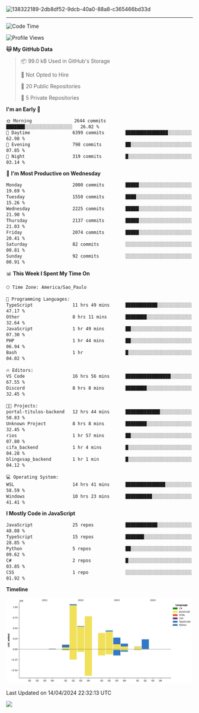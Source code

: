 
![138322189-2db8df52-9dcb-40a0-88a8-c365466bd33d](https://user-images.githubusercontent.com/89656623/214648213-d698ffe7-0c15-4728-8ac0-3e241011cc78.gif)

---

<!--START_SECTION:waka-->
![Code Time](http://img.shields.io/badge/Code%20Time-27%20hrs%2014%20mins-blue)

![Profile Views](http://img.shields.io/badge/Profile%20Views-11-blue)

**🐱 My GitHub Data** 

> 📦 99.0 kB Used in GitHub's Storage 
 > 
> 🚫 Not Opted to Hire
 > 
> 📜 20 Public Repositories 
 > 
> 🔑 5 Private Repositories 
 > 
**I'm an Early 🐤** 

```text
🌞 Morning                2644 commits        ███████░░░░░░░░░░░░░░░░░░   26.02 % 
🌆 Daytime                6399 commits        ████████████████░░░░░░░░░   62.98 % 
🌃 Evening                798 commits         ██░░░░░░░░░░░░░░░░░░░░░░░   07.85 % 
🌙 Night                  319 commits         █░░░░░░░░░░░░░░░░░░░░░░░░   03.14 % 
```
📅 **I'm Most Productive on Wednesday** 

```text
Monday                   2000 commits        █████░░░░░░░░░░░░░░░░░░░░   19.69 % 
Tuesday                  1550 commits        ████░░░░░░░░░░░░░░░░░░░░░   15.26 % 
Wednesday                2225 commits        █████░░░░░░░░░░░░░░░░░░░░   21.90 % 
Thursday                 2137 commits        █████░░░░░░░░░░░░░░░░░░░░   21.03 % 
Friday                   2074 commits        █████░░░░░░░░░░░░░░░░░░░░   20.41 % 
Saturday                 82 commits          ░░░░░░░░░░░░░░░░░░░░░░░░░   00.81 % 
Sunday                   92 commits          ░░░░░░░░░░░░░░░░░░░░░░░░░   00.91 % 
```


📊 **This Week I Spent My Time On** 

```text
🕑︎ Time Zone: America/Sao_Paulo

💬 Programming Languages: 
TypeScript               11 hrs 49 mins      ████████████░░░░░░░░░░░░░   47.17 % 
Other                    8 hrs 11 mins       ████████░░░░░░░░░░░░░░░░░   32.64 % 
JavaScript               1 hr 49 mins        ██░░░░░░░░░░░░░░░░░░░░░░░   07.30 % 
PHP                      1 hr 44 mins        ██░░░░░░░░░░░░░░░░░░░░░░░   06.94 % 
Bash                     1 hr                █░░░░░░░░░░░░░░░░░░░░░░░░   04.02 % 

🔥 Editors: 
VS Code                  16 hrs 56 mins      █████████████████░░░░░░░░   67.55 % 
Discord                  8 hrs 8 mins        ████████░░░░░░░░░░░░░░░░░   32.45 % 

🐱‍💻 Projects: 
portal-titulos-backend   12 hrs 44 mins      █████████████░░░░░░░░░░░░   50.83 % 
Unknown Project          8 hrs 8 mins        ████████░░░░░░░░░░░░░░░░░   32.45 % 
rios                     1 hr 57 mins        ██░░░░░░░░░░░░░░░░░░░░░░░   07.80 % 
cifa_backend             1 hr 4 mins         █░░░░░░░░░░░░░░░░░░░░░░░░   04.28 % 
blingxsap_backend        1 hr 1 min          █░░░░░░░░░░░░░░░░░░░░░░░░   04.12 % 

💻 Operating System: 
WSL                      14 hrs 41 mins      ███████████████░░░░░░░░░░   58.59 % 
Windows                  10 hrs 23 mins      ██████████░░░░░░░░░░░░░░░   41.41 % 
```

**I Mostly Code in JavaScript** 

```text
JavaScript               25 repos            ████████████░░░░░░░░░░░░░   48.08 % 
TypeScript               15 repos            ███████░░░░░░░░░░░░░░░░░░   28.85 % 
Python                   5 repos             ██░░░░░░░░░░░░░░░░░░░░░░░   09.62 % 
C#                       2 repos             █░░░░░░░░░░░░░░░░░░░░░░░░   03.85 % 
CSS                      1 repo              ░░░░░░░░░░░░░░░░░░░░░░░░░   01.92 % 
```



**Timeline**

![Lines of Code chart](https://raw.githubusercontent.com/NatanB4/NatanB4/main/assets/bar_graph.png)


 Last Updated on 14/04/2024 22:32:13 UTC
<!--END_SECTION:waka-->
    
  <a href="mailto:natanbarbosa027@gmail.com"><img src="https://img.shields.io/badge/Gmail-D14836?style=for-the-badge&logo=gmail&logoColor=white" target="_blank"></a>


